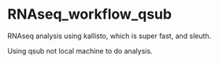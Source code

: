 # RNAseq_workflow_qsub

RNAseq analysis using kallisto, which is super fast, and sleuth.

Using qsub not local machine to do analysis.

